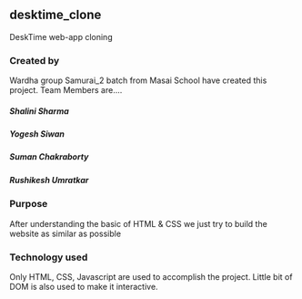 ## desktime_clone

DeskTime web-app cloning
### Created by
Wardha group Samurai_2 batch from Masai School have created this project.
Team Members are....
##### Shalini Sharma
##### Yogesh Siwan
##### Suman Chakraborty
##### Rushikesh Umratkar
### Purpose
After understanding the basic of HTML & CSS we just try to build the website as similar as possible
### Technology used
Only HTML, CSS, Javascript are used to accomplish the project. Little bit of DOM is also used to make it interactive.

